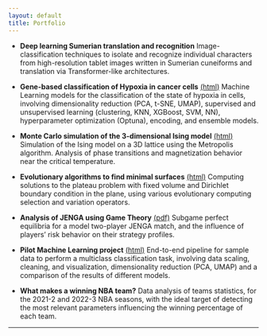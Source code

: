 ```yaml
---
layout: default
title: Portfolio
---
```


* **Deep learning Sumerian translation and recognition** <a href="https://github.com/sstraccialini/AI-project-SuBERT" target="_blank"><i class="fab fa-github"></i></a>
  Image-classification techniques to isolate and recognize individual characters from high-resolution tablet images written in Sumerian cuneiforms and translation via Transformer-like architectures.

* **Gene-based classification of Hypoxia in cancer cells** [(html)]()
  Machine Learning models for the classification of the state of hypoxia in cells, involving dimensionality reduction (PCA, t-SNE, UMAP), supervised and unsupervised learning (clustering, KNN, XGBoost, SVM, NN), hyperparameter optimization (Optuna), encoding, and ensemble models.

* **Monte Carlo simulation of the 3-dimensional Ising model** [(html)]()
  Simulation of the Ising model on a 3D lattice using the Metropolis algorithm. Analysis of phase transitions and
magnetization behavior near the critical temperature.

* **Evolutionary algorithms to find minimal surfaces** [(html)]()
  Computing solutions to the plateau problem with fixed volume and Dirichlet boundary condition in the plane,
using various evolutionary computing selection and variation operators.

* **Analysis of JENGA using Game Theory** [(pdf)](Jenga.pdf)
  Subgame perfect equilibria for a model two-player JENGA match, and the influence of players’ risk behavior on
their strategy profiles.

* **Pilot Machine Learning project** [(html)]()
  End-to-end pipeline for sample data to perform a multiclass classification task, involving data scaling, cleaning,
and visualization, dimensionality reduction (PCA, UMAP) and a comparison of the results of different models.

* **What makes a winning NBA team?** <a href="https://github.com/lucamartucci/NBAstat" target="_blank"><i class="fab fa-github"></i></a>
  Data analysis of teams statistics, for the 2021-2 and 2022-3 NBA seasons, with the ideal target of detecting the
most relevant parameters influencing the winning percentage of each team.
---
